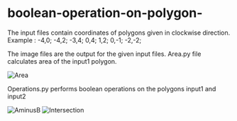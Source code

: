 # boolean-operation-on-polygon-
The input files contain coordinates of polygons given in clockwise direction.
Example : 
-4,0;
-4,2;
-3,4;
0,4;
1,2;
0,-1;
-2,-2;

The image files are the output for the given input files. 
Area.py file calculates area of the input1 polygon.

![Area](https://user-images.githubusercontent.com/62550460/122209452-2aaead00-cec2-11eb-801e-912646037c37.png)

 Operations.py performs boolean operations on the polygons input1 and input2
 
![AminusB](https://user-images.githubusercontent.com/62550460/122209450-297d8000-cec2-11eb-8fc6-ee1687d82aa2.png)
![Intersection](https://user-images.githubusercontent.com/62550460/122209457-2b474380-cec2-11eb-8aaf-11c45928cd51.png)
